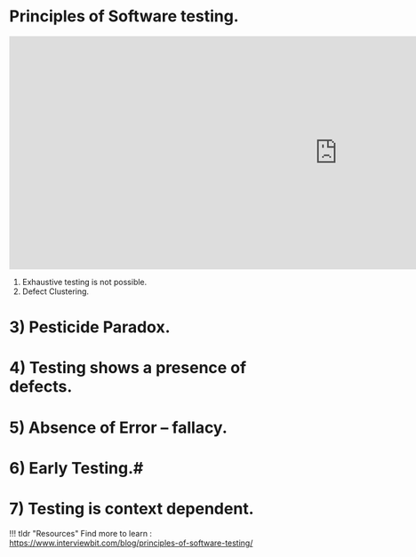 # Principles of Software testing.

<iframe width="1180" height="420" src="https://www.youtube.com/embed/NC1aqG4tWl4" title="Seven Software Testing Principles" frameborder="0" allow="accelerometer; autoplay; clipboard-write; encrypted-media; gyroscope; picture-in-picture" allowfullscreen></iframe>



 1) Exhaustive testing is not possible.
 2) Defect Clustering.
# 3) Pesticide Paradox.
# 4) Testing shows a presence of defects.
# 5) Absence of Error – fallacy.
# 6) Early Testing.#
# 7) Testing is context dependent.



!!! tldr "Resources"
    Find more to learn : <a target="_blank" href="https://www.interviewbit.com/blog/principles-of-software-testing/">https://www.interviewbit.com/blog/principles-of-software-testing/</a>